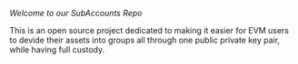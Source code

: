*Welcome to our SubAccounts Repo*

This is an open source project dedicated to making it easier for EVM users to devide their assets into groups all through one public private key pair, while having full custody.